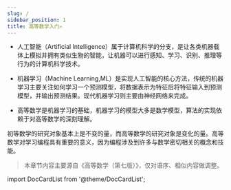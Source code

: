 ```yaml
---
slug: /
sidebar_position: 1
title: 高等数学入门✍️
---
```


- 人工智能（Artificial Intelligence）属于计算机科学的分支，是让各类机器载体上模拟并拥有类似生物的智能，让机器可以进行感知、学习、识别、推理等行为的计算机科学技术。

- 机器学习（Machine Learning,ML）是实现人工智能的核心方法，传统的机器学习主要关注如何学习一个预测模型，将数据表示为特征后将特征输入到预测模型，并输出预测结果。现代机器学习则主要由神经网络来完成。

- 高等数学是机器学习的基础，机器学习的模型大多是数学模型，算法的实现依赖于对高等数学的深刻理解。

初等数学的研究对象基本上是不变的量，而高等数学的研究对象是变化的量。高等数学对学习编程具有重要的意义，因为编程涉及到许多与数学密切相关的概念和技能。

> 本章节内容主要源自《高等数学（第七版）》，仅对语序、相似内容做调整。

import DocCardList from '@theme/DocCardList';

<DocCardList />